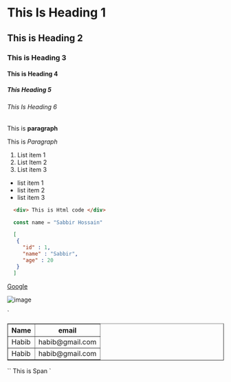 # This Is Heading 1
## This is Heading 2 
### This is Heading 3
#### This is Heading 4
##### This Heading 5 
###### This Is Heading 6


This is **paragraph**

This is *Paragraph*

1. List item 1
2. List Item 2
3. List item 3

- list item 1
- list item 2
- list item 3

```HTML
  <div> This is Html code </div>
```

```javascript 
  const name = "Sabbir Hossain"
```


```json
  [
   {
     "id" : 1,
     "name" : "Sabbir",
     "age" : 20
   }
  ]
```


[Google](http://google.com)

![image](https://buffer.com/cdn-cgi/image/w=1000,fit=contain,q=90,f=auto/library/content/images/size/w1200/2023/10/free-images.jpg)


`
<table  width="100%" border="1">
      <thead>
        <tr>
             <th> Name </th>
              <th> email </th>
       </tr>
</thead>
      <tbody> 
              <tr> 
                   <td> Habib </td>
                         <td> habib@gmail.com </td>
              </tr>
                  <tr> 
                   <td> Habib </td>
                         <td> habib@gmail.com </td>
              </tr>
      </tbody>
</table>
``
<span>This is Span</span>
`
